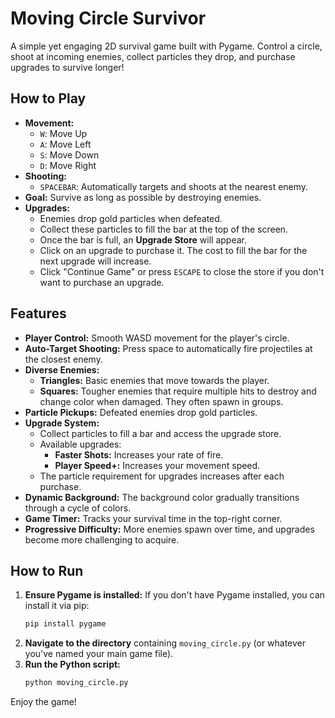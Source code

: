 # Moving Circle Survivor

A simple yet engaging 2D survival game built with Pygame. Control a circle, shoot at incoming enemies, collect particles they drop, and purchase upgrades to survive longer!

## How to Play

*   **Movement:**
    *   `W`: Move Up
    *   `A`: Move Left
    *   `S`: Move Down
    *   `D`: Move Right
*   **Shooting:**
    *   `SPACEBAR`: Automatically targets and shoots at the nearest enemy.
*   **Goal:** Survive as long as possible by destroying enemies.
*   **Upgrades:**
    *   Enemies drop gold particles when defeated.
    *   Collect these particles to fill the bar at the top of the screen.
    *   Once the bar is full, an **Upgrade Store** will appear.
    *   Click on an upgrade to purchase it. The cost to fill the bar for the next upgrade will increase.
    *   Click "Continue Game" or press `ESCAPE` to close the store if you don't want to purchase an upgrade.

## Features

*   **Player Control:** Smooth WASD movement for the player's circle.
*   **Auto-Target Shooting:** Press space to automatically fire projectiles at the closest enemy.
*   **Diverse Enemies:**
    *   **Triangles:** Basic enemies that move towards the player.
    *   **Squares:** Tougher enemies that require multiple hits to destroy and change color when damaged. They often spawn in groups.
*   **Particle Pickups:** Defeated enemies drop gold particles.
*   **Upgrade System:**
    *   Collect particles to fill a bar and access the upgrade store.
    *   Available upgrades:
        *   **Faster Shots:** Increases your rate of fire.
        *   **Player Speed+:** Increases your movement speed.
    *   The particle requirement for upgrades increases after each purchase.
*   **Dynamic Background:** The background color gradually transitions through a cycle of colors.
*   **Game Timer:** Tracks your survival time in the top-right corner.
*   **Progressive Difficulty:** More enemies spawn over time, and upgrades become more challenging to acquire.

## How to Run

1.  **Ensure Pygame is installed:**
    If you don't have Pygame installed, you can install it via pip:
    ```bash
    pip install pygame
    ```
2.  **Navigate to the directory** containing `moving_circle.py` (or whatever you've named your main game file).
3.  **Run the Python script:**
    ```bash
    python moving_circle.py
    ```

Enjoy the game!